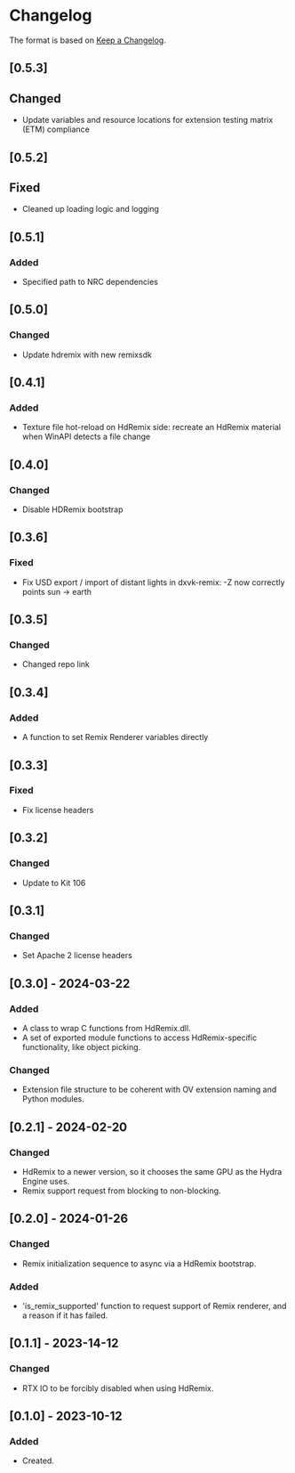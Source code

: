 # Changelog
The format is based on [Keep a Changelog](https://keepachangelog.com/en/1.0.0/).

## [0.5.3]
## Changed
- Update variables and resource locations for extension testing matrix (ETM) compliance

## [0.5.2]
## Fixed
- Cleaned up loading logic and logging

## [0.5.1]
### Added
- Specified path to NRC dependencies

## [0.5.0]
### Changed
- Update hdremix with new remixsdk

## [0.4.1]
### Added
- Texture file hot-reload on HdRemix side: recreate an HdRemix material when WinAPI detects a file change

## [0.4.0]
### Changed
- Disable HDRemix bootstrap

## [0.3.6]
### Fixed
- Fix USD export / import of distant lights in dxvk-remix: -Z now correctly points sun -> earth

## [0.3.5]
### Changed
- Changed repo link

## [0.3.4]
### Added
- A function to set Remix Renderer variables directly

## [0.3.3]
### Fixed
- Fix license headers

## [0.3.2]
### Changed
- Update to Kit 106

## [0.3.1]
### Changed
- Set Apache 2 license headers

## [0.3.0] - 2024-03-22
### Added
- A class to wrap C functions from HdRemix.dll.
- A set of exported module functions to access HdRemix-specific functionality, like object picking.
### Changed
- Extension file structure to be coherent with OV extension naming and Python modules.

## [0.2.1] - 2024-02-20
### Changed
- HdRemix to a newer version, so it chooses the same GPU as the Hydra Engine uses.
- Remix support request from blocking to non-blocking.

## [0.2.0] - 2024-01-26
### Changed
- Remix initialization sequence to async via a HdRemix bootstrap.
### Added
- 'is_remix_supported' function to request support of Remix renderer, and a reason if it has failed.

## [0.1.1] - 2023-14-12
### Changed
- RTX IO to be forcibly disabled when using HdRemix.

## [0.1.0] - 2023-10-12
### Added
- Created.
